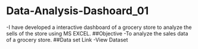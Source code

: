 # Data-Analysis-Dashoard_01
-I have developed a interactive dashboard of a grocery store to analyze the sells of the store using MS EXCEL.
##Objective
-To analyze the sales data of a grocery store.
##Data set Link
-<a hreh="https://github.com/biswanathkar-24/Data-Analysis-Dashoard_01/blob/main/Grocery%20Store%20Data%20Analysis.xlsx">View Dataset</a>
